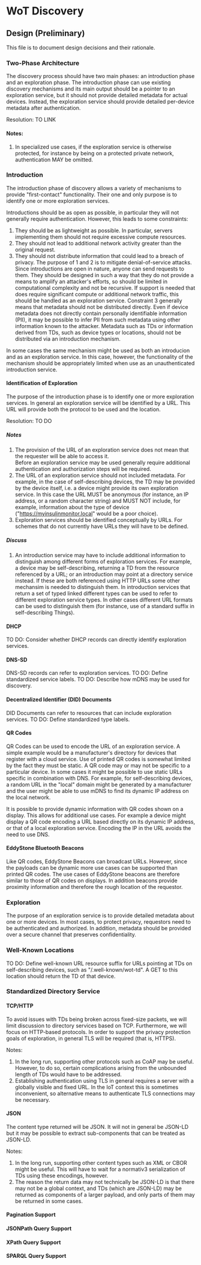 # WoT Discovery
## Design (Preliminary)
This file is to document design decisions and their rationale.

### Two-Phase Architecture
The discovery process should have two main phases: an introduction phase and an exploration phase.
The introduction phase can use existing discovery mechanisms and its main output should be a pointer to 
an exploration service, but it should not provide detailed metadata for actual devices.
Instead, the exploration service should provide detailed per-device metadata after authentication.

Resolution: TO LINK

#### Notes:
1. In specialized use cases, 
   if the exploration service is otherwise protected,
   for instance by being on a protected private network,
   authentication MAY be omitted.

### Introduction 
The introduction phase of discovery allows a variety of mechanisms to provide
"first-contact" functionality.  Their one and only purpose is to identify one or
more exploration services.

Introductions should be as open as possible, in particular they will not
generally require authentication.  However, this leads to some constraints:
1. They should be as lightweight as possible.  In particular, servers implementing them
   should not require excessive compute resources.
2. They should not lead to additional network activity greater than the original request.
3. They should not distribute information that could lead to a breach of privacy.
The purpose of 1 and 2 is to mitigate denial-of-service attacks.  Since introductions
are open in nature, anyone can send requests to them.  They should be designed in such
a way that they do not provide a means to amplify an attacker's efforts, so should be
limited in computational complexity and not be recursive.   If support is needed that 
does require significant compute or additional network traffic, this should be handled 
as an exploration service.
Constraint 3 generally means that metadata should not be distributed directly.  Even if
device metadata does not directly contain personally identifiable information (PII), 
it may be possible to infer PII from such metadata using other information known to the 
attacker.
Metadata such as TDs or information derived from TDs,
such as device types or locations, should not be distributed via an introduction mechanism.

In some cases the same mechanism might be used as both an introducion and as an 
exploration service.  In this case, however, the functionality of the mechanism should
be appropriately limited when use as an unauthenticated introduction service.

#### Identification of Exploration
The purpose of the introduction phase is to identify one or more exploration services.
In general an exploration service will be identified by a URL.  This URL will provide
both the protocol to be used and the location.  

Resolution: TO DO

##### Notes
1. The provision of the URL of an exploration service does not mean that the requester will
   be able to access it.  
   Before an exploration service may be used generally require additional 
   authentication and authorization steps will be required.
2. The URL of an exploration service should not included metadata.  For example, in the case
   of self-describing devices, the TD may be provided by the device itself, i.e. a device
   might provide its own exploration service.  In this case the URL MUST be anonymous
   (for instance, an IP address, or a random character string) and MUST NOT include, 
   for example, information about the type of device ("https://myinsulinmonitor.local" would 
   be a poor choice).
3. Exploration services should be identified conceptually by URLs.  For schemes that do
   not currently have URLs they will have to be defined.

##### Discuss
1. An introduction service may have to include additional information to distinguish among
   different forms of exploration services.  For example, a device may be self-describing,
   returning a TD from the resource referenced by a URL; or an introduction may point at 
   a directory service instead.  If these are both referenced using HTTP URLs some other
   mechansim is needed to distinguish them.
   In introduction services that return a set of typed linked different types can be used to 
   refer to different exploration service types.  In other cases different URL formats can
   be used to distinguish them (for instance, use of a standard suffix in self-describing
   Things).
 
#### DHCP
TO DO: Consider whether DHCP records can directly identify exploration services.

#### DNS-SD
DNS-SD records can refer to exploration services.
TO DO: Define standardized service labels.
TO DO: Describe how mDNS may be used for discovery.

#### Decentralized Identifier (DID) Documents
DID Documents can refer to resources that can include exploration services.
TO DO: Define standardized type labels.

#### QR Codes
QR Codes can be used to encode the URL of an exploration service.  A simple example
would be a manufacturer's directory for devices that register with a cloud service.
Use of printed QR codes is somewhat limited by the fact they must be static.
A QR code may or may not be specific to a particular device.
In some cases it might be possible to use static URLs specific in combination with DNS.
For example, for self-describing devices,
a random URL in the "local" domain might be generated by a manufacturer and the user might
be able to use mDNS to find its dynamic IP address on the local network.

It is possible to provide dynamic information with QR codes shown on a display.
This allows for additional use cases.
For example a device might display a QR code encoding a URL based directly 
on its dynamic IP address,
or that of a local exploration service.
Encoding the IP in the URL avoids the need to use DNS.

#### EddyStone Bluetooth Beacons
Like QR codes, EddyStone Beacons can broadcast URLs.  However, since the payloads can
be dynamic more use cases can be supported than printed QR codes.  The use cases of 
EddyStone beacons are therefore similar to those of QR codes on displays.
In addition beacons provide proximity information and therefore the rough location of
the requestor.

### Exploration 
The purpose of an exploration service is to provide detailed metadata about one or more
devices.  In most cases, to protect privacy, requestors need to be authenticated and
authorized.  In addition, metadata should be provided over a secure channel that preserves
confidentiality.

### Well-Known Locations 
TO DO: Define well-known URL resource suffix for URLs pointing at TDs on self-describing
devices, such as "/.well-known/wot-td".   A GET to this location should return the TD of that
device.

### Standardized Directory Service

#### TCP/HTTP
To avoid issues with TDs being broken across fixed-size packets, we will limit discussion
to directory services based on TCP.   Furthermore, we will focus on HTTP-based protocols.
In order to support the privacy protection goals of exploration, in general TLS will be 
required (that is, HTTPS).

Notes:
1. In the long run, supporting other protocols such as CoAP may be useful.  However, to do
   so, certain complications arising from the unbounded length of TDs would have to be 
   addressed.   
2. Establishing authentication using TLS in general requires a server with a globally visible
   and fixed URL.  In the IoT context this is sometimes inconvenient, so alternative means to 
   authenticate TLS connections may be necessary.

#### JSON
The content type returned will be JSON.  It will not in general be JSON-LD but it may be
possible to extract sub-components that can be treated as JSON-LD.

Notes:
1. In the long run, supporting other content types such as XML or CBOR might be useful.
   This will have to wait for a normativ3 serialization of TDs using these encodings,
   however.
2. The reason the return data may not technically be JSON-LD is that there may not be
   a global context, and TDs (which are JSON-LD) may be returned as components of a larger
   payload, and only parts of them may be returned in some cases.

#### Pagination Support

#### JSONPath Query Support

#### XPath Query Support

#### SPARQL Query Support

